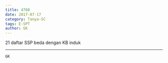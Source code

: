 ```yaml
---
title: 4760
date: 2017-07-17
category: Tanya-SC
tags: E-SPT
author: GK
---
```


21 daftar SSP beda dengan KB induk

---



`GK`
